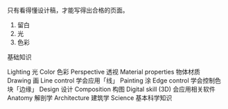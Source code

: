 只有看得懂设计稿，才能写得出合格的页面。



1. 留白
2. 光
3. 色彩

基础知识

Lighting 光
Color 色彩
Perspective 透视
Material properties 物体材质
Drawing 画
Line control 学会应用「线」
Painting 涂
Edge control 学会控制色块「边缘」
Design 设计
Composition 构图
Digital skill (3D) 会应用相关软件
Anatomy 解剖学
Architecture 建筑学
Science 基本科学知识

